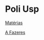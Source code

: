 # Poli Usp

[Matérias](Mate%CC%81rias%20e0996a71ccc64ea6bbdc2370084e7609.csv)

[A Fazeres](A%20Fazeres%203e1d7abd111b4cb296a671fede669338.csv)
